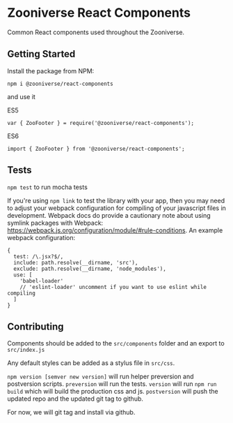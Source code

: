 # Zooniverse React Components

Common React components used throughout the Zooniverse.

## Getting Started

Install the package from NPM:

```
npm i @zooniverse/react-components
```

and use it

ES5

```
var { ZooFooter } = require('@zooniverse/react-components');
```

ES6

```
import { ZooFooter } from '@zooniverse/react-components';
```

## Tests

`npm test` to run mocha tests

If you're using `npm link` to test the library with your app, then you may need to adjust your webpack configuration for compiling of your javascript files in development. Webpack docs do provide a cautionary note about using symlink packages with Webpack: https://webpack.js.org/configuration/module/#rule-conditions. An example webpack configuration:

```
{
  test: /\.jsx?$/,
  include: path.resolve(__dirname, 'src'),
  exclude: path.resolve(__dirname, 'node_modules'),
  use: [
    'babel-loader'
    // 'eslint-loader' uncomment if you want to use eslint while compiling
  ]
}
```

## Contributing

Components should be added to the `src/components` folder and an export to `src/index.js`

Any default styles can be added as a stylus file in `src/css`.

`npm version [semver new version]` will run helper preversion and postversion scripts. `preversion` will run the tests. `version` will run `npm run build` which will build the production css and js. `postversion` will push the updated repo and the updated git tag to github.

For now, we will git tag and install via github. 
